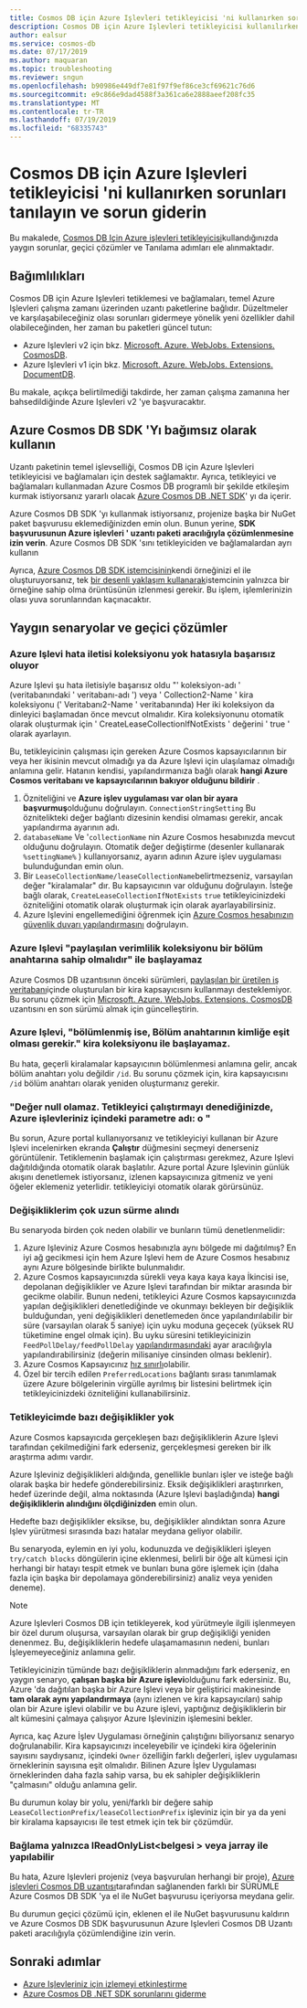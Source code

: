 ```yaml
---
title: Cosmos DB için Azure Işlevleri tetikleyicisi 'ni kullanırken sorunları tanılayın ve sorun giderin
description: Cosmos DB için Azure Işlevleri tetikleyicisi kullanılırken yaygın sorunlar, geçici çözümler ve Tanılama adımları
author: ealsur
ms.service: cosmos-db
ms.date: 07/17/2019
ms.author: maquaran
ms.topic: troubleshooting
ms.reviewer: sngun
ms.openlocfilehash: b90986e449df7e81f97f9ef86ce3cf69621c76d6
ms.sourcegitcommit: e9c866e9dad4588f3a361ca6e2888aeef208fc35
ms.translationtype: MT
ms.contentlocale: tr-TR
ms.lasthandoff: 07/19/2019
ms.locfileid: "68335743"
---
```

# <a name="diagnose-and-troubleshoot-issues-when-using-azure-functions-trigger-for-cosmos-db"></a>Cosmos DB için Azure Işlevleri tetikleyicisi 'ni kullanırken sorunları tanılayın ve sorun giderin

Bu makalede, [Cosmos DB Için Azure işlevleri tetikleyicisi](change-feed-functions.md)kullandığınızda yaygın sorunlar, geçici çözümler ve Tanılama adımları ele alınmaktadır.

## <a name="dependencies"></a>Bağımlılıkları

Cosmos DB için Azure Işlevleri tetiklemesi ve bağlamaları, temel Azure Işlevleri çalışma zamanı üzerinden uzantı paketlerine bağlıdır. Düzeltmeler ve karşılaşabileceğiniz olası sorunları gidermeye yönelik yeni özellikler dahil olabileceğinden, her zaman bu paketleri güncel tutun:

* Azure Işlevleri v2 için bkz. [Microsoft. Azure. WebJobs. Extensions. CosmosDB](https://www.nuget.org/packages/Microsoft.Azure.WebJobs.Extensions.CosmosDB).
* Azure Işlevleri v1 için bkz. [Microsoft. Azure. WebJobs. Extensions. DocumentDB](https://www.nuget.org/packages/Microsoft.Azure.WebJobs.Extensions.DocumentDB).

Bu makale, açıkça belirtilmediği takdirde, her zaman çalışma zamanına her bahsedildiğinde Azure Işlevleri v2 'ye başvuracaktır.

## <a name="consume-the-azure-cosmos-db-sdk-independently"></a>Azure Cosmos DB SDK 'Yı bağımsız olarak kullanın

Uzantı paketinin temel işlevselliği, Cosmos DB için Azure Işlevleri tetikleyicisi ve bağlamaları için destek sağlamaktır. Ayrıca, tetikleyici ve bağlamaları kullanmadan Azure Cosmos DB programlı bir şekilde etkileşim kurmak istiyorsanız yararlı olacak [Azure Cosmos DB .NET SDK](sql-api-sdk-dotnet-core.md)' yı da içerir.

Azure Cosmos DB SDK 'yı kullanmak istiyorsanız, projenize başka bir NuGet paket başvurusu eklemediğinizden emin olun. Bunun yerine, **SDK başvurusunun Azure işlevleri ' uzantı paketi aracılığıyla çözümlenmesine izin verin**. Azure Cosmos DB SDK 'sını tetikleyiciden ve bağlamalardan ayrı kullanın

Ayrıca, [Azure Cosmos DB SDK istemcisinin](./sql-api-sdk-dotnet-core.md)kendi örneğinizi el ile oluşturuyorsanız, tek [bir desenli yaklaşım kullanarak](../azure-functions/manage-connections.md#documentclient-code-example-c)istemcinin yalnızca bir örneğine sahip olma örüntüsünün izlenmesi gerekir. Bu işlem, işlemlerinizin olası yuva sorunlarından kaçınacaktır.

## <a name="common-scenarios-and-workarounds"></a>Yaygın senaryolar ve geçici çözümler

### <a name="azure-function-fails-with-error-message-collection-doesnt-exist"></a>Azure Işlevi hata iletisi koleksiyonu yok hatasıyla başarısız oluyor

Azure Işlevi şu hata iletisiyle başarısız oldu "' koleksiyon-adı ' (veritabanındaki ' veritabanı-adı ') veya ' Collection2-Name ' kira koleksiyonu (' Veritabanı2-Name ' veritabanında) Her iki koleksiyon da dinleyici başlamadan önce mevcut olmalıdır. Kira koleksiyonunu otomatik olarak oluşturmak için ' CreateLeaseCollectionIfNotExists ' değerini ' true ' olarak ayarlayın.

Bu, tetikleyicinin çalışması için gereken Azure Cosmos kapsayıcılarının bir veya her ikisinin mevcut olmadığı ya da Azure Işlevi için ulaşılamaz olmadığı anlamına gelir. Hatanın kendisi, yapılandırmanıza bağlı olarak **hangi Azure Cosmos veritabanı ve kapsayıcılarının bakıyor olduğunu bildirir** .

1. Özniteliğini ve **Azure işlev uygulaması var olan bir ayara başvurmuş**olduğunu doğrulayın. `ConnectionStringSetting` Bu öznitelikteki değer bağlantı dizesinin kendisi olmaması gerekir, ancak yapılandırma ayarının adı.
2. `databaseName` Ve '`collectionName` nin Azure Cosmos hesabınızda mevcut olduğunu doğrulayın. Otomatik değer değiştirme (desenler kullanarak `%settingName%` ) kullanıyorsanız, ayarın adının Azure işlev uygulaması bulunduğundan emin olun.
3. Bir `LeaseCollectionName/leaseCollectionName`belirtmezseniz, varsayılan değer "kiralamalar" dır. Bu kapsayıcının var olduğunu doğrulayın. İsteğe bağlı olarak, `CreateLeaseCollectionIfNotExists` `true` tetikleyicinizdeki özniteliğini otomatik olarak oluşturmak için olarak ayarlayabilirsiniz.
4. Azure Işlevini engellemediğini öğrenmek için [Azure Cosmos hesabınızın güvenlik duvarı yapılandırmasını](how-to-configure-firewall.md) doğrulayın.

### <a name="azure-function-fails-to-start-with-shared-throughput-collection-should-have-a-partition-key"></a>Azure Işlevi "paylaşılan verimlilik koleksiyonu bir bölüm anahtarına sahip olmalıdır" ile başlayamaz

Azure Cosmos DB uzantısının önceki sürümleri, [paylaşılan bir üretilen iş veritabanı](./set-throughput.md#set-throughput-on-a-database)içinde oluşturulan bir kira kapsayıcısını kullanmayı desteklemiyor. Bu sorunu çözmek için [Microsoft. Azure. WebJobs. Extensions. CosmosDB](https://www.nuget.org/packages/Microsoft.Azure.WebJobs.Extensions.CosmosDB) uzantısını en son sürümü almak için güncelleştirin.

### <a name="azure-function-fails-to-start-with-the-lease-collection-if-partitioned-must-have-partition-key-equal-to-id"></a>Azure Işlevi, "bölümlenmiş ise, Bölüm anahtarının kimliğe eşit olması gerekir." kira koleksiyonu ile başlayamaz.

Bu hata, geçerli kiralamalar kapsayıcının bölümlenmesi anlamına gelir, ancak bölüm anahtarı yolu değildir `/id`. Bu sorunu çözmek için, kira kapsayıcısını `/id` bölüm anahtarı olarak yeniden oluşturmanız gerekir.

### <a name="you-see-a-value-cannot-be-null-parameter-name-o-in-your-azure-functions-logs-when-you-try-to-run-the-trigger"></a>"Değer null olamaz. Tetikleyici çalıştırmayı denediğinizde, Azure işlevleriniz içindeki parametre adı: o "

Bu sorun, Azure portal kullanıyorsanız ve tetikleyiciyi kullanan bir Azure Işlevi incelenirken ekranda **Çalıştır** düğmesini seçmeyi denerseniz görüntülenir. Tetiklemenin başlamak için çalıştırması gerekmez, Azure Işlevi dağıtıldığında otomatik olarak başlatılır. Azure portal Azure Işlevinin günlük akışını denetlemek istiyorsanız, izlenen kapsayıcınıza gitmeniz ve yeni öğeler eklemeniz yeterlidir. tetikleyiciyi otomatik olarak görürsünüz.

### <a name="my-changes-take-too-long-be-received"></a>Değişikliklerim çok uzun sürme alındı

Bu senaryoda birden çok neden olabilir ve bunların tümü denetlenmelidir:

1. Azure Işleviniz Azure Cosmos hesabınızla aynı bölgede mi dağıtılmış? En iyi ağ gecikmesi için hem Azure Işlevi hem de Azure Cosmos hesabınız aynı Azure bölgesinde birlikte bulunmalıdır.
2. Azure Cosmos kapsayıcıınızda sürekli veya kaya kaya kaya
İkincisi ise, depolanan değişiklikler ve Azure Işlevi tarafından bir miktar arasında bir gecikme olabilir. Bunun nedeni, tetikleyici Azure Cosmos kapsayıcıınızda yapılan değişiklikleri denetlediğinde ve okunmayı bekleyen bir değişiklik bulduğundan, yeni değişiklikleri denetlemeden önce yapılandırılabilir bir süre (varsayılan olarak 5 saniye) için uyku moduna geçecek (yüksek RU tüketimine engel olmak için). Bu uyku süresini tetikleyicinizin `FeedPollDelay/feedPollDelay` [yapılandırmasındaki](../azure-functions/functions-bindings-cosmosdb-v2.md#trigger---configuration) ayar aracılığıyla yapılandırabilirsiniz (değerin milisaniye cinsinden olması beklenir).
3. Azure Cosmos Kapsayıcınız [hız sınırlı](./request-units.md)olabilir.
4. Özel bir tercih edilen `PreferredLocations` bağlantı sırası tanımlamak üzere Azure bölgelerinin virgülle ayrılmış bir listesini belirtmek için tetikleyicinizdeki özniteliğini kullanabilirsiniz.

### <a name="some-changes-are-missing-in-my-trigger"></a>Tetikleyicimde bazı değişiklikler yok

Azure Cosmos kapsayıcıda gerçekleşen bazı değişikliklerin Azure Işlevi tarafından çekilmediğini fark ederseniz, gerçekleşmesi gereken bir ilk araştırma adımı vardır.

Azure Işleviniz değişiklikleri aldığında, genellikle bunları işler ve isteğe bağlı olarak başka bir hedefe gönderebilirsiniz. Eksik değişiklikleri araştırırken, hedef üzerinde değil, alma noktasında (Azure Işlevi başladığında) **hangi değişikliklerin alındığını ölçdiğinizden** emin olun.

Hedefte bazı değişiklikler eksikse, bu, değişiklikler alındıktan sonra Azure Işlev yürütmesi sırasında bazı hatalar meydana geliyor olabilir.

Bu senaryoda, eylemin en iyi yolu, kodunuzda ve değişiklikleri işleyen `try/catch blocks` döngülerin içine eklenmesi, belirli bir öğe alt kümesi için herhangi bir hatayı tespit etmek ve bunları buna göre işlemek için (daha fazla için başka bir depolamaya gönderebilirsiniz) analiz veya yeniden deneme). 

> [!NOTE]
> Azure Işlevleri Cosmos DB için tetikleyerek, kod yürütmeyle ilgili işlenmeyen bir özel durum oluşursa, varsayılan olarak bir grup değişikliği yeniden denenmez. Bu, değişikliklerin hedefe ulaşamamasının nedeni, bunları İşleyemeyeceğiniz anlamına gelir.

Tetikleyicinizin tümünde bazı değişikliklerin alınmadığını fark ederseniz, en yaygın senaryo, **çalışan başka bir Azure işlevi**olduğunu fark edersiniz. Bu, Azure 'da dağıtılan başka bir Azure Işlevi veya bir geliştirici makinesinde **tam olarak aynı yapılandırmaya** (aynı izlenen ve kira kapsayıcıları) sahip olan bir Azure işlevi olabilir ve bu Azure işlevi, yaptığınız değişikliklerin bir alt kümesini çalmaya çalışıyor Azure Işlevinizin işlemesini bekler.

Ayrıca, kaç Azure İşlev Uygulaması örneğinin çalıştığını biliyorsanız senaryo doğrulanabilir. Kira kapsayıcınızı inceleyebilir ve içindeki kira öğelerinin sayısını saydıysanız, içindeki `Owner` özelliğin farklı değerleri, işlev uygulaması örneklerinin sayısına eşit olmalıdır. Bilinen Azure İşlev Uygulaması örneklerinden daha fazla sahip varsa, bu ek sahipler değişikliklerin "çalmasını" olduğu anlamına gelir.

Bu durumun kolay bir yolu, yeni/farklı bir değere sahip `LeaseCollectionPrefix/leaseCollectionPrefix` işleviniz için bir ya da yeni bir kiralama kapsayıcısı ile test etmek için tek bir çözümdür.

### <a name="binding-can-only-be-done-with-ireadonlylistdocument-or-jarray"></a>Bağlama yalnızca IReadOnlyList\<belgesi > veya jarray ile yapılabilir

Bu hata, Azure Işlevleri projeniz (veya başvurulan herhangi bir proje), [Azure işlevleri Cosmos DB uzantısı](./troubleshoot-changefeed-functions.md#dependencies)tarafından sağlanenden farklı bir SÜRÜMLE Azure Cosmos DB SDK 'ya el ile NuGet başvurusu içeriyorsa meydana gelir.

Bu durumun geçici çözümü için, eklenen el ile NuGet başvurusunu kaldırın ve Azure Cosmos DB SDK başvurusunun Azure Işlevleri Cosmos DB Uzantı paketi aracılığıyla çözümlendiğine izin verin.

## <a name="next-steps"></a>Sonraki adımlar

* [Azure Işlevleriniz için izlemeyi etkinleştirme](../azure-functions/functions-monitoring.md)
* [Azure Cosmos DB .NET SDK sorunlarını giderme](./troubleshoot-dot-net-sdk.md)
